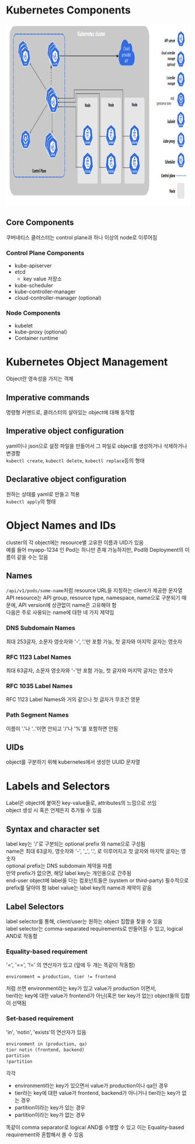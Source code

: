 # Kubernetes Components
<img src = "https://github.com/eomhs/TIL/blob/main/figures/k8s_overview.png" width="800" height="500"/>   

## Core Components
쿠버네티스 클러스터는 control plane과 하나 이상의 node로 이루어짐
### Control Plane Components
- kube-apiserver
- etcd
    - key value 저장소
- kube-scheduler
- kube-controller-manager
- cloud-controller-manager (optional)
### Node Components
- kubelet
- kube-proxy (optional)
- Container runtime

# Kubernetes Object Management
Object란 영속성을 가지는 객체
## Imperative commands
명령형 커맨드로, 클러스터의 살아있는 object에 대해 동작함
## Imperative object configuration
yaml이나 json으로 설정 파일을 만들어서 그 파일로 object를 생성하거나 삭제하거나 변경함    
`kubectl create`, `kubectl delete`, `kubectl replace`등의 형태
## Declarative object configuration 
원하는 상태를 yaml로 만들고 적용      
`kubectl apply`의 형태

# Object Names and IDs
cluster의 각 object에는 resource별 고유한 이름과 UID가 있음  
예를 들어 myapp-1234 인 Pod는 하나만 존재 가능하지만, Pod와 Deployment의 이름이 같을 수는 있음
## Names
`/api/v1/pods/some-name`처럼 resource URL을 지칭하는 client가 제공한 문자열  
API resource는 API group, resource type, namespace, name으로 구분되기 때문에, API version에 상관없이 name은 고유해야 함    
다음은 주로 사용되는 name에 대한 네 가지 제약임
### DNS Subdomain Names
최대 253글자, 소문자 영숫자와 '-', '.'만 포함 가능, 첫 글자와 마지막 글자는 영숫자
### RFC 1123 Label Names
최대 63글자, 소문자 영숫자와 '-'만 포함 가능, 첫 글자와 마지막 글자는 영숫자
### RFC 1035 Label Names
RFC 1123 Label Names와 거의 같으나 첫 글자가 무조건 영문 
### Path Segment Names 
이름이 '.'나 '..'이면 안되고 '/'나 '%'를 포함하면 안됨
## UIDs
object를 구분하기 위해 kubernetes에서 생성한 UUID 문자열

# Labels and Selectors
Label은 object에 붙여진 key-value들로, attributes의 느낌으로 쓰임  
object 생성 시 혹은 언제든지 추가될 수 있음
## Syntax and character set
label key는 '/'로 구분되는 optional prefix 와 name으로 구성됨  
name은 최대 63글자, 영숫자와 '-', '_', '.', 로 이루어지고 첫 글자와 마지막 글자는 영숫자  
optional prefix는 DNS subdomain 제약을 따름  
만약 prefix가 없으면, 해당 label key는 개인용으로 간주됨  
end-user object에 label을 다는 컴포넌트들은 (system or third-party) 필수적으로 prefix를 달아야 함
label value는 label key의 name과 제약이 같음

## Label Selectors
label selector를 통해, client/user는 원하는 object 집합을 찾을 수 있음  
label selector는 comma-separated requirements로 만들어질 수 있고, logical AND로 작동함
### Equality-based requirement
'=', '==', '!=' 의 연산자가 있고 (앞에 두 개는 똑같이 작동함)
```
environment = production, tier != frontend
```
처럼 쓰면 environment라는 key가 있고 value가 production 이면서,  
tier라는 key에 대한 value가 frontend가 아닌(혹은 tier key가 없는) object들의 집합이 선택됨

### Set-based requirement 
'in', 'notin', 'exists'의 연산자가 있음  
```
environment in (production, qa)
tier notin (frontend, backend)
partition
!partition
```
각각  
- environment라는 key가 있으면서 value가 production이나 qa인 경우  
- tier라는 key에 대한 value가 frontend, backend가 아니거나 tier라는 key가 없는 경우  
- partition이라는 key가 있는 경우
- partition이라는 key가 없는 경우

똑같이 comma separator로 logical AND를 수행할 수 있고 이는 Equality-based requirement와 혼합해서 쓸 수 있음
